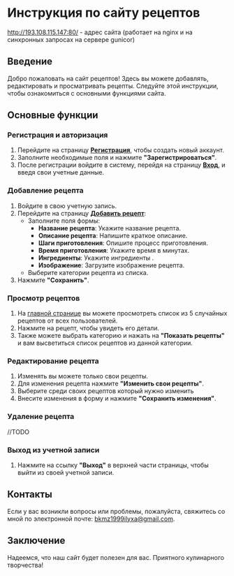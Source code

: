 # Инструкция по сайту рецептов
http://193.108.115.147:80/ - адрес сайта (работает на nginx и на синхронных запросах на сервере gunicor)
## Введение
Добро пожаловать на сайт рецептов! Здесь вы можете добавлять, редактировать и просматривать рецепты. Следуйте этой инструкции, чтобы ознакомиться с основными функциями сайта.

## Основные функции

### Регистрация и авторизация
1. Перейдите на страницу **[Регистрация](http://193.108.115.147:80/register/)**, чтобы создать новый аккаунт.
2. Заполните необходимые поля и нажмите **"Зарегистрироваться"**.
3. После регистрации войдите в систему, перейдя на страницу **[Вход](http://193.108.115.147:80/login/)**, и введя свои учетные данные.

### Добавление рецепта
1. Войдите в свою учетную запись.
2. Перейдите на страницу **[Добавить рецепт](http://193.108.115.147:80/recipe/add/)**:
   - Заполните поля формы:
     - **Название рецепта**: Укажите название рецепта.
     - **Описание рецепта**: Напишите краткое описание.
     - **Шаги приготовления**: Опишите процесс приготовления.
     - **Время приготовления**: Укажите время в минутах.
     - **Ингредиенты**: Укажите ингредиенты .
     - **Изображение**: Загрузите изображение рецепта.
   - Выберите категории рецепта из списка.
3. Нажмите **"Сохранить"**.

### Просмотр рецептов
1. На [главной странице](http://193.108.115.147:80/) вы можете просмотреть список из 5 случайных рецептов от всех пользователей.
2. Нажмите на рецепт, чтобы увидеть его детали.
3. Также можете выбрать категорию и нажать на **"Показать рецепты"** и вам высветиться список рецептов из данной категории.

### Редактирование рецепта
1. Изменять вы можете только свои рецепты.
2. Для изменения рецепта нажмите **"Изменить свои рецепты"**.
3. Выберите среди своих рецептов который нужно изменить
4. Внесите изменения в форму и нажмите **"Сохранить изменения"**.

### Удаление рецепта
//TODO

### Выход из учетной записи
1. Нажмите на ссылку **"Выход"** в верхней части страницы, чтобы выйти из своей учетной записи.

## Контакты
Если у вас возникли вопросы или проблемы, пожалуйста, свяжитесь со мной по электронной почте: [bkmz1999ilyxa@gmail.com](mailto:support@example.com).

## Заключение
Надеемся, что наш сайт будет полезен для вас. Приятного кулинарного творчества!
